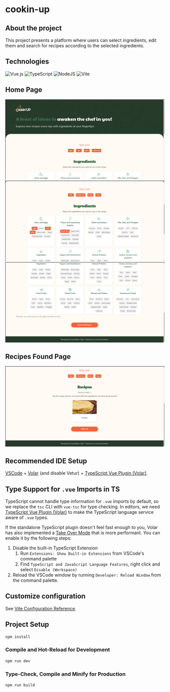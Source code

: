 # cookin-up

## About the project
This project presents a platform where users can select ingredients, edit them and search for recipes according to the selected ingredients.

## Technologies
![Vue.js](https://img.shields.io/badge/vuejs-%2335495e.svg?style=for-the-badge&logo=vuedotjs&logoColor=%234FC08D)
![TypeScript](https://img.shields.io/badge/typescript-%23007ACC.svg?style=for-the-badge&logo=typescript&logoColor=white)
![NodeJS](https://img.shields.io/badge/node.js-6DA55F?style=for-the-badge&logo=node.js&logoColor=white)
![Vite](https://img.shields.io/badge/vite-%23646CFF.svg?style=for-the-badge&logo=vite&logoColor=white)

## Home Page
![Home!](https://github.com/CarlosEddie/cookin-up/blob/67f82f001e1b3f6010d85edd38b71f8ed539f40b/src/assets/images/readmeImages/home1.png)
![Home2!](https://github.com/CarlosEddie/cookin-up/blob/67f82f001e1b3f6010d85edd38b71f8ed539f40b/src/assets/images/readmeImages/home2.png)
![Home3!](https://github.com/CarlosEddie/cookin-up/blob/67f82f001e1b3f6010d85edd38b71f8ed539f40b/src/assets/images/readmeImages/home3.png)

## Recipes Found Page
![RecipesFound!](https://github.com/CarlosEddie/cookin-up/blob/67f82f001e1b3f6010d85edd38b71f8ed539f40b/src/assets/images/readmeImages/recipeFound.png)

## Recommended IDE Setup

[VSCode](https://code.visualstudio.com/) + [Volar](https://marketplace.visualstudio.com/items?itemName=Vue.volar) (and disable Vetur) + [TypeScript Vue Plugin (Volar)](https://marketplace.visualstudio.com/items?itemName=Vue.vscode-typescript-vue-plugin).

## Type Support for `.vue` Imports in TS

TypeScript cannot handle type information for `.vue` imports by default, so we replace the `tsc` CLI with `vue-tsc` for type checking. In editors, we need [TypeScript Vue Plugin (Volar)](https://marketplace.visualstudio.com/items?itemName=Vue.vscode-typescript-vue-plugin) to make the TypeScript language service aware of `.vue` types.

If the standalone TypeScript plugin doesn't feel fast enough to you, Volar has also implemented a [Take Over Mode](https://github.com/johnsoncodehk/volar/discussions/471#discussioncomment-1361669) that is more performant. You can enable it by the following steps:

1. Disable the built-in TypeScript Extension
    1) Run `Extensions: Show Built-in Extensions` from VSCode's command palette
    2) Find `TypeScript and JavaScript Language Features`, right click and select `Disable (Workspace)`
2. Reload the VSCode window by running `Developer: Reload Window` from the command palette.

## Customize configuration

See [Vite Configuration Reference](https://vitejs.dev/config/).

## Project Setup

```sh
npm install
```

### Compile and Hot-Reload for Development

```sh
npm run dev
```

### Type-Check, Compile and Minify for Production

```sh
npm run build
```
